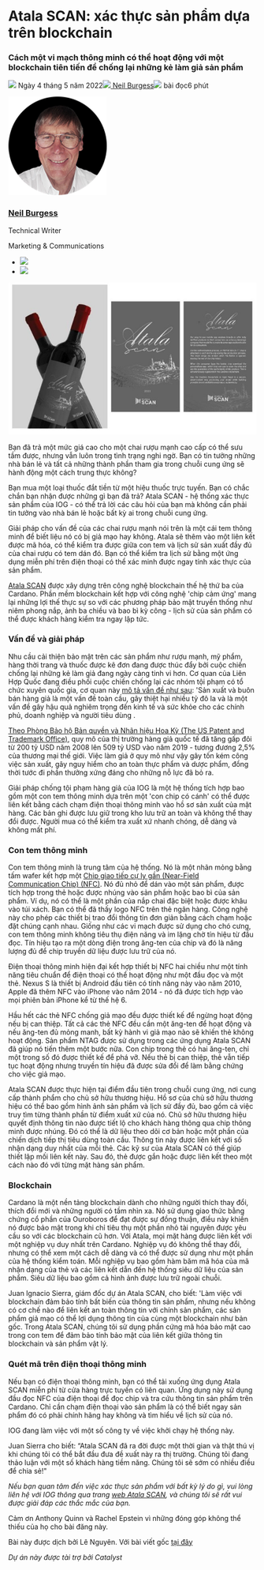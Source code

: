 # Atala SCAN: xác thực sản phẩm dựa trên blockchain

### **Cách một vi mạch thông minh có thể hoạt động với một blockchain tiên tiến để chống lại những kẻ làm giả sản phẩm**

![](img/2022-05-04-atala-scan-blockchain-based-product-authentication.002.png) Ngày 4 tháng 5 năm 2022![](img/2022-05-04-atala-scan-blockchain-based-product-authentication.002.png)[ Neil Burgess](/en/blog/authors/neil-burgess/page-1/)![](img/2022-05-04-atala-scan-blockchain-based-product-authentication.003.png) bài đọc6 phút

![Neil Burgess](img/2022-05-04-atala-scan-blockchain-based-product-authentication.004.png)[](/en/blog/authors/neil-burgess/page-1/)

### [**Neil Burgess**](/en/blog/authors/neil-burgess/page-1/)

Technical Writer

Marketing &amp; Communications

- ![](img/2022-05-04-atala-scan-blockchain-based-product-authentication.005.png)[](mailto:neil.burgess@iohk.io "Email")
- ![](img/2022-05-04-atala-scan-blockchain-based-product-authentication.006.png)[](https://www.linkedin.com/in/neilburgessa84482125 "LinkedIn")

![Atala SCAN: xác thực sản phẩm dựa trên blockchain](img/2022-05-04-atala-scan-blockchain-based-product-authentication.007.jpeg)

Bạn đã trả một mức giá cao cho một chai rượu mạnh cao cấp có thể sưu tầm được, nhưng vẫn luôn trong tình trạng nghi ngờ. Bạn có tin tưởng những nhà bán lẻ và tất cả những thành phần tham gia trong chuỗi cung ứng sẽ hành động một cách trung thực không?

Bạn mua một loại thuốc đắt tiền từ một hiệu thuốc trực tuyến. Bạn có chắc chắn bạn nhận được những gì bạn đã trả? Atala SCAN - hệ thống xác thực sản phẩm của IOG - có thể trả lời các câu hỏi của bạn mà không cần phải tin tưởng vào nhà bán lẻ hoặc bất kỳ ai trong chuỗi cung ứng.

Giải pháp cho vấn đề của các chai rượu mạnh nói trên là một cái tem thông minh để biết liệu nó có bị giả mạo hay không. Atala sẽ thêm vào một liên kết được mã hóa, có thể kiểm tra được giữa con tem và lịch sử sản xuất đầy đủ của chai rượu có tem dán đó. Bạn có thể kiểm tra lịch sử bằng một ứng dụng miễn phí trên điện thoại có thể xác minh được ngay tính xác thực của sản phẩm.

[Atala SCAN](https://atalascan.io/) được xây dựng trên công nghệ blockchain thế hệ thứ ba của Cardano. Phần mềm blockchain kết hợp với công nghệ 'chip cảm ứng' mang lại những lợi thế thực sự so với các phương pháp bảo mật truyền thống như niêm phong nắp, ảnh ba chiều và bao bì kỳ công - lịch sử của sản phẩm có thể được khách hàng kiểm tra ngay lập tức.

### **Vấn đề và giải pháp**

Nhu cầu cải thiện bảo mật trên các sản phẩm như rượu mạnh, mỹ phẩm, hàng thời trang và thuốc được kê đơn đang được thúc đẩy bởi cuộc chiến chống lại những kẻ làm giả đang ngày càng tinh vi hơn. Cơ quan của Liên Hợp Quốc đang điều phối cuộc chiến chống lại các nhóm tội phạm có tổ chức xuyên quốc gia, cơ quan này [mô tả vấn đề như sau](https://www.unodc.org/toc/en/crimes/counterfeit-goods.html): 'Sản xuất và buôn bán hàng giả là một vấn đề toàn cầu, gây thiệt hại nhiều tỷ đô la và là một vấn đề gây hậu quả nghiêm trọng đến kinh tế và sức khỏe cho các chính phủ, doanh nghiệp và người tiêu dùng .

[Theo Phòng Bảo hộ Bản quyền và Nhãn hiệu Hoa Kỳ (The US Patent and Trademark Office)](https://www.uspto.gov/sites/default/files/documents/USPTO-Counterfeit.pdf), quy mô của thị trường hàng giả quốc tế đã tăng gấp đôi từ 200 tỷ USD năm 2008 lên 509 tỷ USD vào năm 2019 - tương đương 2,5% của thương mại thế giới. Việc làm giả ở quy mô như vậy gây tốn kém công việc sản xuất, gây nguy hiểm cho an toàn thực phẩm và dược phẩm, đồng thời tước đi phần thưởng xứng đáng cho những nỗ lực đã bỏ ra.

Giải pháp chống tội phạm hàng giả của IOG là một hệ thống tích hợp bao gồm một con tem thông minh dựa trên một 'con chip có cánh' có thể được liên kết bằng cách chạm điện thoại thông minh vào hồ sơ sản xuất của mặt hàng. Các bản ghi được lưu giữ trong kho lưu trữ an toàn và không thể thay đổi được. Người mua có thể kiểm tra xuất xứ nhanh chóng, dễ dàng và không mất phí.

### **Con tem thông minh**

Con tem thông minh là trung tâm của hệ thống. Nó là một nhãn mỏng bằng tấm wafer kết hợp một [Chip giao tiếp cự ly gần (Near-Field Communication Chip) (NFC)](http://nearfieldcommunication.org/how-it-works.html). Nó đủ nhỏ để dán vào một sản phẩm, được tích hợp trong thẻ hoặc được nhúng vào sản phẩm hoặc bao bì của sản phẩm. Ví dụ, nó có thể là một phần của nắp chai đặc biệt hoặc được khâu vào túi xách. Bạn có thể đã thấy logo NFC trên thẻ ngân hàng. Công nghệ này cho phép các thiết bị trao đổi thông tin đơn giản bằng cách chạm hoặc đặt chúng cạnh nhau. Giống như các vi mạch được sử dụng cho chó cưng, con tem thông minh không tiêu thụ điện năng và im lặng chờ tín hiệu từ đầu đọc. Tín hiệu tạo ra một dòng điện trong ăng-ten của chip và đó là năng lượng đủ để chip truyền dữ liệu được lưu trữ của nó.

Điện thoại thông minh hiện đại kết hợp thiết bị NFC hai chiều như một tính năng tiêu chuẩn để điện thoại có thể hoạt động như một đầu đọc và một thẻ. Nexus S là thiết bị Android đầu tiên có tính năng này vào năm 2010, Apple đã thêm NFC vào iPhone vào năm 2014 - nó đã được tích hợp vào mọi phiên bản iPhone kể từ thế hệ 6.

Hầu hết các thẻ NFC chống giả mạo đều được thiết kế để ngừng hoạt động nếu bị can thiệp. Tất cả các thẻ NFC đều cần một ăng-ten để hoạt động và nếu ăng-ten đủ mỏng manh, bất kỳ hành vi giả mạo nào sẽ khiến thẻ không hoạt động. Sản phẩm NTAG được sử dụng trong các ứng dụng Atala SCAN đã giúp nó tiến thêm một bước nữa. Con chip trong thẻ có hai ăng-ten, chỉ một trong số đó được thiết kế để phá vỡ. Nếu thẻ bị can thiệp, thẻ vẫn tiếp tục hoạt động nhưng truyền tín hiệu đã được sửa đổi để làm bằng chứng cho việc giả mạo.

Atala SCAN được thực hiện tại điểm đầu tiên trong chuỗi cung ứng, nơi cung cấp thành phẩm cho chủ sở hữu thương hiệu. Hồ sơ của chủ sở hữu thương hiệu có thể bao gồm hình ảnh sản phẩm và lịch sử đầy đủ, bao gồm cả việc truy tìm từng thành phần từ điểm xuất xứ của nó. Chủ sở hữu thương hiệu quyết định thông tin nào được tiết lộ cho khách hàng thông qua chip thông minh được nhúng. Đó có thể là dữ liệu theo dõi cơ bản hoặc một phần của chiến dịch tiếp thị tiêu dùng toàn cầu. Thông tin này được liên kết với số nhận dạng duy nhất của mỗi thẻ. Các kỹ sư của Atala SCAN có thể giúp thiết lập mối liên kết này. Sau đó, thẻ được gắn hoặc được liên kết theo một cách nào đó với từng mặt hàng sản phẩm.

### **Blockchain**

Cardano là một nền tảng blockchain dành cho những người thích thay đổi, thích đổi mới và những người có tầm nhìn xa. Nó sử dụng giao thức bằng chứng cổ phần của Ouroboros để đạt được sự đồng thuận, điều này khiến nó được bảo mật trong khi chỉ tiêu thụ một phần nhỏ tài nguyên được yêu cầu so với các blockchain cũ hơn. Với Atala, mọi mặt hàng được liên kết với một nghiệp vụ duy nhất trên Cardano. Nghiệp vụ đó không thể thay đổi, nhưng có thể xem một cách dễ dàng và có thể được sử dụng như một phần của hệ thống kiểm toán. Mỗi nghiệp vụ bao gồm hàm băm mã hóa của mã nhận dạng của thẻ và các liên kết dẫn đến hệ thống siêu dữ liệu của sản phẩm. Siêu dữ liệu bao gồm cả hình ảnh được lưu trữ ngoài chuỗi.

Juan Ignacio Sierra, giám đốc dự án Atala SCAN, cho biết: 'Làm việc với blockchain đảm bảo tính bất biến của thông tin sản phẩm, nhưng nếu không có cơ chế nào để liên kết an toàn thông tin với chính sản phẩm, các sản phẩm giả mạo có thể lợi dụng thông tin của cùng một blockchain như bản gốc. Trong Atala SCAN, chúng tôi sử dụng phần cứng mã hóa bảo mật cao trong con tem để đảm bảo tính bảo mật của liên kết giữa thông tin blockchain và sản phẩm vật lý.

### **Quét mã trên điện thoại thông minh**

Nếu bạn có điện thoại thông minh, bạn có thể tải xuống ứng dụng Atala SCAN miễn phí từ cửa hàng trực tuyến có liên quan. Ứng dụng này sử dụng đầu đọc NFC của điện thoại để đọc chip và tra cứu thông tin sản phẩm trên Cardano. Chỉ cần chạm điện thoại vào sản phẩm là có thể biết ngay sản phẩm đó có phải chính hãng hay không và tìm hiểu về lịch sử của nó.

IOG đang làm việc với một số công ty về việc khởi chạy hệ thống này.

Juan Sierra cho biết: “Atala SCAN đã ra đời được một thời gian và thật thú vị khi chúng tôi có thể bắt đầu đưa đề xuất này ra thị trường. Chúng tôi đang thảo luận với một số khách hàng tiềm năng. Chúng tôi sẽ sớm có nhiều điều để chia sẻ!"

*Nếu bạn quan tâm đến việc xác thực sản phẩm với bất kỳ lý do gì, vui lòng liên hệ với IOG thông qua trang [web Atala SCAN](https://atalascan.io/), và chúng tôi sẽ rất vui được giải đáp các thắc mắc của bạn.*

Cảm ơn Anthony Quinn và Rachel Epstein vì những đóng góp không thể thiếu của họ cho bài đăng này.

Bài này được dịch bởi Lê Nguyên. Với bài viết gốc [tại đây](https://iohk.io/en/blog/posts/2022/05/04/atala-scan-blockchain-based-product-authentication/)

*Dự án này được tài trợ bởi Catalyst*

